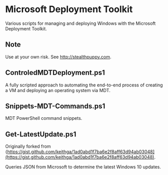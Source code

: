 # Microsoft Deployment Toolkit
Various scripts for managing and deploying Windows with the Microsoft Deployment Toolkit.

## Note
Use at your own risk.
See http://stealthpuppy.com.

## ControledMDTDeployment.ps1
A fully scripted approach to automating the end-to-end process of creating a VM and deploying an operating system via MDT.

## Snippets-MDT-Commands.ps1
MDT PowerShell command snippets.

## Get-LatestUpdate.ps1
Originally forked from {https://gist.github.com/keithga/1ad0abd1f7ba6e2f8aff63d94ab03048](https://gist.github.com/keithga/1ad0abd1f7ba6e2f8aff63d94ab03048).

Queries JSON from Microsoft to determine the latest Windows 10 updates.



